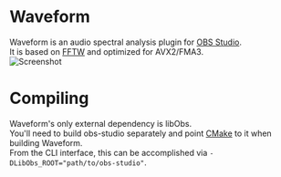 # Waveform
Waveform is an audio spectral analysis plugin for [OBS Studio](https://obsproject.com/).  
It is based on [FFTW](https://www.fftw.org/) and optimized for AVX2/FMA3.  
![Screenshot](https://i.imgur.com/1nUHTyt.png)

# Compiling
Waveform's only external dependency is libObs.  
You'll need to build obs-studio separately and point [CMake](https://cmake.org/) to it when building Waveform.  
From the CLI interface, this can be accomplished via `-DLibObs_ROOT="path/to/obs-studio"`.
